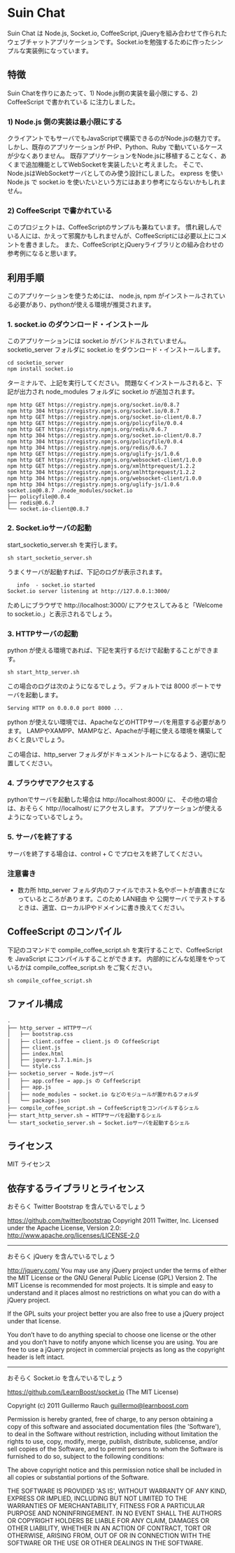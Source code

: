 # Suin Chat

Suin Chat は Node.js, Socket.io, CoffeeScript, jQueryを組み合わせて作られたウェブチャットアプリケーションです。Socket.ioを勉強するために作ったシンプルな実装例になっています。

## 特徴

Suin Chatを作りにあたって、1) Node.js側の実装を最小限にする、2) CoffeeScript で書かれている に注力しました。

### 1) Node.js 側の実装は最小限にする

クライアントでもサーバでもJavaScriptで構築できるのがNode.jsの魅力です。
しかし、既存のアプリケーションが PHP、Python、Ruby で動いているケースが少なくありません。
既存アプリケーションをNode.jsに移植することなく、あくまで追加機能としてWebSocketを実装したいと考えました。
そこで、Node.jsはWebSocketサーバとしてのみ使う設計にしました。
express を使い Node.js で socket.io を使いたいという方にはあまり参考にならないかもしれません。

### 2) CoffeeScript で書かれている

このプロジェクトは、CoffeeScriptのサンプルも兼ねています。
慣れ親しんでいる人には、かえって邪魔かもしれませんが、CoffeeScriptには必要以上にコメントを書きました。
また、CoffeeScriptとjQueryライブラリとの組み合わせの参考例になると思います。

## 利用手順

このアプリケーションを使うためには、 node.js, npm がインストールされている必要があり、pythonが使える環境が推奨されます。

### 1. socket.io のダウンロード・インストール

このアプリケーションには socket.io がバンドルされていません。socketio_server フォルダに socket.io をダウンロード・インストールします。

```
cd socketio_server
npm install socket.io
```

ターミナルで、上記を実行してください。
問題なくインストールされると、下記が出力され node_modules フォルダに socket.io が追加されます。

```
npm http GET https://registry.npmjs.org/socket.io/0.8.7
npm http 304 https://registry.npmjs.org/socket.io/0.8.7
npm http GET https://registry.npmjs.org/socket.io-client/0.8.7
npm http GET https://registry.npmjs.org/policyfile/0.0.4
npm http GET https://registry.npmjs.org/redis/0.6.7
npm http 304 https://registry.npmjs.org/socket.io-client/0.8.7
npm http 304 https://registry.npmjs.org/policyfile/0.0.4
npm http 304 https://registry.npmjs.org/redis/0.6.7
npm http GET https://registry.npmjs.org/uglify-js/1.0.6
npm http GET https://registry.npmjs.org/websocket-client/1.0.0
npm http GET https://registry.npmjs.org/xmlhttprequest/1.2.2
npm http 304 https://registry.npmjs.org/xmlhttprequest/1.2.2
npm http 304 https://registry.npmjs.org/websocket-client/1.0.0
npm http 304 https://registry.npmjs.org/uglify-js/1.0.6
socket.io@0.8.7 ./node_modules/socket.io 
├── policyfile@0.0.4
├── redis@0.6.7
└── socket.io-client@0.8.7
```

### 2. Socket.ioサーバの起動

start_socketio_server.sh を実行します。

```
sh start_socketio_server.sh
```

うまくサーバが起動すれば、下記のログが表示されます。

```
   info  - socket.io started
Socket.io server listening at http://127.0.0.1:3000/
```

ためしにブラウザで http://localhost:3000/ にアクセスしてみると「Welcome to socket.io.」と表示されるでしょう。

### 3. HTTPサーバの起動

python が使える環境であれば、下記を実行するだけで起動することができます。

```
sh start_http_server.sh 
```

この場合のログは次のようになるでしょう。デフォルトでは 8000 ポートでサーバを起動します。

```
Serving HTTP on 0.0.0.0 port 8000 ...
```

python が使えない環境では、ApacheなどのHTTPサーバを用意する必要があります。
LAMPやXAMPP、MAMPなど、Apacheが手軽に使える環境を構築しておくと良いでしょう。

この場合は、http_server フォルダがドキュメントルートになるよう、適切に配置してください。

### 4. ブラウザでアクセスする

pythonでサーバを起動した場合は http://localhost:8000/ に、
その他の場合は、おそらく http://localhost/ にアクセスします。
アプリケーションが使えるようになっているでしょう。

### 5. サーバを終了する

サーバを終了する場合は、control + C でプロセスを終了してください。

### 注意書き

* 数カ所 http_server フォルダ内のファイルでホスト名やポートが直書きになっているところがあります。このため LAN経由 や 公開サーバ でテストするときは、適宜、ローカルIPやドメインに書き換えてください。

## CoffeeScript のコンパイル

下記のコマンドで compile_coffee_script.sh を実行することで、CoffeeScript を JavaScript にコンパイルすることができます。
内部的にどんな処理をやっているかは compile_coffee_script.sh をご覧ください。

```
sh compile_coffee_script.sh
```

## ファイル構成

```
.
├── http_server → HTTPサーバ
│   ├── bootstrap.css
│   ├── client.coffee → client.js の CoffeeScript
│   ├── client.js
│   ├── index.html
│   ├── jquery-1.7.1.min.js
│   └── style.css
├── socketio_server → Node.jsサーバ
│   ├── app.coffee → app.js の CoffeeScript
│   ├── app.js
│   ├── node_modules → socket.io などのモジュールが置かれるフォルダ
│   └── package.json
├── compile_coffee_script.sh → CoffeeScriptをコンパイルするシェル
├── start_http_server.sh → HTTPサーバを起動するシェル
└── start_socketio_server.sh → Socket.ioサーバを起動するシェル
```

## ライセンス

MIT ライセンス

## 依存するライブラリとライセンス

おそらく Twitter Bootstrap を含んでいるでしょう

https://github.com/twitter/bootstrap 
Copyright 2011 Twitter, Inc.
Licensed under the Apache License, Version 2.0: http://www.apache.org/licenses/LICENSE-2.0

------

おそらく jQuery を含んでいるでしょう

http://jquery.com/
You may use any jQuery project under the terms of either the MIT License or the GNU General Public License (GPL) Version 2.
The MIT License is recommended for most projects. It is simple and easy to understand and it places almost no restrictions on what you can do with a jQuery project.

If the GPL suits your project better you are also free to use a jQuery project under that license.

You don’t have to do anything special to choose one license or the other and you don’t have to notify anyone which license you are using. You are free to use a jQuery project in commercial projects as long as the copyright header is left intact.

-----

おそらく Socket.io を含んでいるでしょう

https://github.com/LearnBoost/socket.io
(The MIT License)

Copyright (c) 2011 Guillermo Rauch <guillermo@learnboost.com>

Permission is hereby granted, free of charge, to any person obtaining a copy of this software and associated documentation files (the 'Software'), to deal in the Software without restriction, including without limitation the rights to use, copy, modify, merge, publish, distribute, sublicense, and/or sell copies of the Software, and to permit persons to whom the Software is furnished to do so, subject to the following conditions:

The above copyright notice and this permission notice shall be included in all copies or substantial portions of the Software.

THE SOFTWARE IS PROVIDED 'AS IS', WITHOUT WARRANTY OF ANY KIND, EXPRESS OR IMPLIED, INCLUDING BUT NOT LIMITED TO THE WARRANTIES OF MERCHANTABILITY, FITNESS FOR A PARTICULAR PURPOSE AND NONINFRINGEMENT. IN NO EVENT SHALL THE AUTHORS OR COPYRIGHT HOLDERS BE LIABLE FOR ANY CLAIM, DAMAGES OR OTHER LIABILITY, WHETHER IN AN ACTION OF CONTRACT, TORT OR OTHERWISE, ARISING FROM, OUT OF OR IN CONNECTION WITH THE SOFTWARE OR THE USE OR OTHER DEALINGS IN THE SOFTWARE.